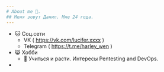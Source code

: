 ```yaml
---
# About me 👋. 
## Меня зовут Данил. Мне 24 года. 
---
```


- 🐱 Соц.сети
  - VK ( https://vk.com/lucifer.xxxx )
  - Telegram ( https://t.me/harley_wen )
- 😸 Хобби
  - 👾 Учиться и расти. Интересы Pentesting and DevOps.
- 



